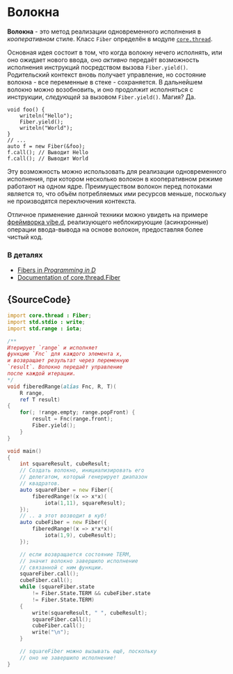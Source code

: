 # Волокна

**Волокна** - это метод реализации одновременного
исполнения в *кооперативном* стиле. Класс `Fiber`
определён в модуле [`core.thread`](https://dlang.org/phobos/core_thread.html).

Основная идея состоит в том, что когда
волокну нечего исполнять, или оно ожидает
нового ввода, оно *активно* передаёт возможность
исполнения инструкций посредством вызова
`Fiber.yield()`. Родительский контекст
вновь получает управление, но состояние волокна -
все переменные в стеке - сохраняется. В дальнейшем
волокно можно возобновить, и оно продолжит исполняться
с инструкции, *следующей* за вызовом `Fiber.yield()`.
Магия? Да.

    void foo() {
        writeln("Hello");
        Fiber.yield();
        writeln("World");
    }
    // ...
    auto f = new Fiber(&foo);
    f.call(); // Выводит Hello
    f.call(); // Выводит World

Эту возможность можно использовать для реализации
одновременного исполнения, при котором несколько
волокон в кооперативном режиме работают на одном
ядре. Преимуществом волокон перед потоками является
то, что объём потребляемых ими ресурсов меньше, поскольку
не производятся переключения контекста.

Отличное применение данной техники можно увидеть на примере
[фреймворка vibe.d](http://vibed.org), реализующего
неблокирующие (асинхронные) операции ввода-вывода
на основе волокон, предоставляя более чистый код.

### В деталях

- [Fibers in _Programming in D_](http://ddili.org/ders/d.en/fibers.html)
- [Documentation of core.thread.Fiber](https://dlang.org/library/core/thread/fiber.html)

## {SourceCode}

```d
import core.thread : Fiber;
import std.stdio : write;
import std.range : iota;

/**
Итерирует `range` и исполняет
функцию `Fnc` для каждого элемента x,
и возвращает результат через переменную
`result`. Волокно передаёт управление
после каждой итерации.
*/
void fiberedRange(alias Fnc, R, T)(
    R range,
    ref T result)
{
    for(; !range.empty; range.popFront) {
        result = Fnc(range.front);
        Fiber.yield();
    }
}

void main()
{
    int squareResult, cubeResult;
    // Создать волокно, инициализировать его
    // делегатом, который генерирует диапазон
    // квадратов.
    auto squareFiber = new Fiber({
        fiberedRange!(x => x*x)(
            iota(1,11), squareResult);
    });
    // .. а этот возводит в куб!
    auto cubeFiber = new Fiber({
        fiberedRange!(x => x*x*x)(
            iota(1,9), cubeResult);
    });

    // если возвращается состояние TERM,
    // значит волокно завершило исполнение
    // связанной с ним функции.
    squareFiber.call();
    cubeFiber.call();
    while (squareFiber.state
        != Fiber.State.TERM && cubeFiber.state
        != Fiber.State.TERM)
    {
        write(squareResult, " ", cubeResult);
        squareFiber.call();
        cubeFiber.call();
        write("\n");
    }

    // squareFiber можно вызывать ещё, поскольку
    // оно не завершило исполнение!
}
```
